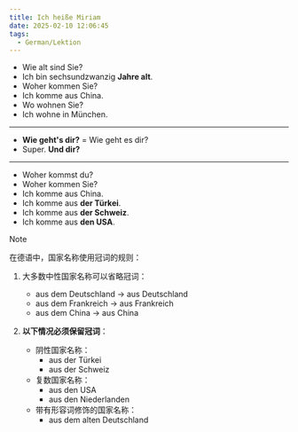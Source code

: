 ```yaml
---
title: Ich heiße Miriam
date: 2025-02-10 12:06:45
tags:
  - German/Lektion
---
```

- Wie alt sind Sie?
- Ich bin sechsundzwanzig **Jahre alt**.
- Woher kommen Sie?
- Ich komme aus China.
- Wo wohnen Sie?
- Ich wohne in München.
---
- **Wie geht's dir?** = Wie geht es dir?
- Super. **Und dir?**
---
- Woher kommst du?
- Woher kommen Sie?
- Ich komme aus China.
- Ich komme aus **der Türkei**.
- Ich komme aus **der Schweiz**.
- Ich komme aus **den USA**.

> [!NOTE]
>
> 在德语中，国家名称使用冠词的规则：
>
> 1. 大多数中性国家名称可以省略冠词：
>    - aus dem Deutschland → aus Deutschland
>    - aus dem Frankreich → aus Frankreich
>    - aus dem China → aus China
>
> 2. **以下情况必须保留冠词**：
>    - 阴性国家名称：
> 		- aus der Türkei
> 		- aus der Schweiz
>    - 复数国家名称：
> 		- aus den USA
> 		- aus den Niederlanden
>    - 带有形容词修饰的国家名称：
> 		- aus dem alten Deutschland
